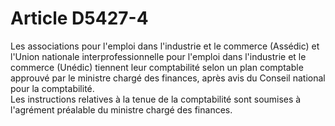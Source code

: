 # Article D5427-4

  
Les associations pour l'emploi dans l'industrie et le commerce (Assédic) et l'Union nationale interprofessionnelle pour l'emploi dans l'industrie et le commerce (Unédic) tiennent leur comptabilité selon un plan comptable approuvé par le ministre chargé des finances, après avis du Conseil national pour la comptabilité.   
Les instructions relatives à la tenue de la comptabilité sont soumises à l'agrément préalable du ministre chargé des finances.